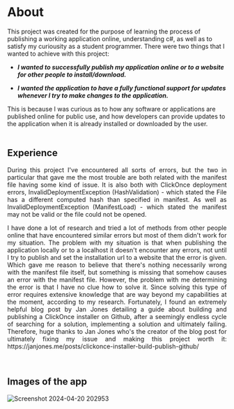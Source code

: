 # About
This project was created for the purpose of learning the process of publishing a working application online, understanding c#, as well as to satisfy my curiousity as a student programmer.
There were two things that I wanted to achieve with this project:

- _**I wanted to successfully publish my application online or to a website for other people to install/download.**_

- _**I wanted the application to have a fully functional support for updates whenever I try to make changes to the application.**_

This is because I was curious as to how any software or applications are published online for public use, and how developers can provide updates to the application when it is already installed or downloaded by the user. 
<br><br>

## Experience
<p align="justify"> During this project I've encountered all sorts of errors, but the two in particular that gave me the most trouble are both related with the manifest file having some kind of issue. It is also both with ClickOnce deployment errors, InvalidDeploymentException (HashValidation) - which stated the File has a different computed hash than specified in manifest. As well as InvalidDeploymentException (ManifestLoad) - which stated the manifest may not be valid or the file could not be opened. </p>
  
<p align="justify"> I have done a lot of research and tried a lot of methods from other people online that have encountered similar errors but most of them didn't work for my situation. The problem with my situation is that when publishing the application locally or to a localhost it doesn't encounter any errors, not until I try to publish and set the installation url to a website that the error is given. Which gave me reason to believe that there's nothing necessarily wrong with the manifest file itself, but something is missing that somehow causes an error with the manifest file. However, the problem with me determining the error is that I have no clue how to solve it. Since solving this type of error requires extensive knowledge that are way beyond my capabilities at the moment, according to my research. Fortunately, I found an extremely helpful blog post by Jan Jones detailing a guide about building and publishing a ClickOnce installer on Github, after a seemingly endless cycle of searching for a solution, implementing a solution and ultimately failing. Therefore, huge thanks to Jan Jones who's the creator of the blog post for ultimately fixing my issue and making this project worth it: https://janjones.me/posts/clickonce-installer-build-publish-github/ </p>
<br>

## Images of the app
![Screenshot 2024-04-20 202953](https://github.com/potuta/To-Do-List/assets/166978464/cf079972-4d06-40a1-95b5-205edecce43d)
